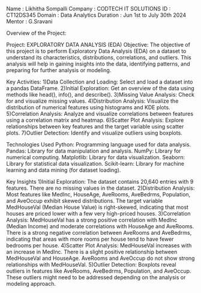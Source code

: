 Name : Likhitha Sompalli
Company : CODTECH IT SOLUTIONS
ID : CT12DS345
Domain : Data Analytics
Duration : Jun 1st to July 30th 2024
Mentor : G.Sravani

Overview of the Project:

Project: EXPLORATORY DATA ANALYSIS (EDA)
Objective: The objective of this project is to perform Exploratory Data Analysis (EDA) on a dataset to understand its characteristics, distributions, correlations, and outliers. This analysis will help in gaining insights into the data, identifying patterns, and preparing for further analysis or modeling.

Key Activities: 
1)Data Collection and Loading: Select and load a dataset into a pandas DataFrame.
2)Initial Exploration: Get an overview of the data using methods like head(), info(), and describe().
3)Missing Value Analysis: Check for and visualize missing values.
4)Distribution Analysis: Visualize the distribution of numerical features using histograms and KDE plots.
5)Correlation Analysis: Analyze and visualize correlations between features using a correlation matrix and heatmap.
6)Scatter Plot Analysis: Explore relationships between key features and the target variable using scatter plots.
7)Outlier Detection: Identify and visualize outliers using boxplots.

Technologies Used
Python: Programming language used for data analysis.
Pandas: Library for data manipulation and analysis.
NumPy: Library for numerical computing.
Matplotlib: Library for data visualization.
Seaborn: Library for statistical data visualization.
Scikit-learn: Library for machine learning and data mining (for dataset loading).

Key Insights
1)Initial Exploration:
The dataset contains 20,640 entries with 9 features.
There are no missing values in the dataset.
2)Distribution Analysis:
Most features like MedInc, HouseAge, AveRooms, AveBedrms, Population, and AveOccup exhibit skewed distributions.
The target variable MedHouseVal (Median House Value) is right-skewed, indicating that most houses are priced lower with a few very high-priced houses.
3)Correlation Analysis:
MedHouseVal has a strong positive correlation with MedInc (Median Income) and moderate correlations with HouseAge and AveRooms.
There is a strong negative correlation between AveRooms and AveBedrms, indicating that areas with more rooms per house tend to have fewer bedrooms per house.
4)Scatter Plot Analysis:
MedHouseVal increases with an increase in MedInc.
There is a slight positive relationship between MedHouseVal and HouseAge.
AveRooms and AveOccup do not show strong relationships with MedHouseVal.
5)Outlier Detection:
Boxplots reveal outliers in features like AveRooms, AveBedrms, Population, and AveOccup.
These outliers might need to be addressed depending on the analysis or modeling approach.
